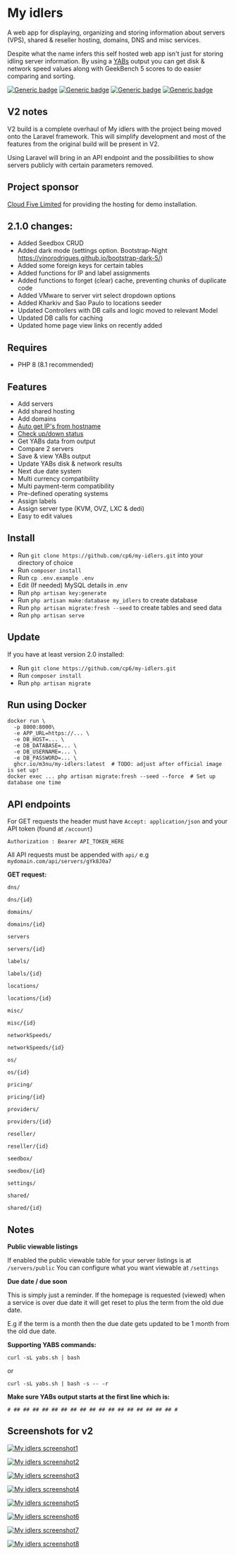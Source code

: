 # My idlers

A web app for displaying, organizing and storing information about servers (VPS), shared & reseller hosting, domains,
DNS and misc services.

Despite what the name infers this self hosted web app isn't just for storing idling server information. By using
a [YABs](https://github.com/masonr/yet-another-bench-script) output you can get disk & network speed values along with
GeekBench 5 scores to do easier comparing and sorting.

[![Generic badge](https://img.shields.io/badge/version-2.0-blue.svg)](https://shields.io/) [![Generic badge](https://img.shields.io/badge/Laravel-9.0-red.svg)](https://shields.io/) [![Generic badge](https://img.shields.io/badge/PHP-8.1-purple.svg)](https://shields.io/) [![Generic badge](https://img.shields.io/badge/Bootstrap-5.1-pink.svg)](https://shields.io/)

## V2 notes

V2 build is a complete overhaul of My idlers with the project being moved onto the Laravel framework. This will simplify
development and most of the features from the original build will be present in V2.

Using Laravel will bring in an API endpoint and the possibilities to show servers publicly with certain parameters
removed.

## Project sponsor

[Cloud Five Limited](https://cloud-v.net/) for providing the hosting for demo installation.

## 2.1.0 changes:

* Added Seedbox CRUD
* Added dark mode (settings option. Bootstrap-Night https://vinorodrigues.github.io/bootstrap-dark-5/)
* Added some foreign keys for certain tables
* Added functions for IP and label assignments
* Added functions to forget (clear) cache, preventing chunks of duplicate code
* Added VMware to server virt select dropdown options
* Added Kharkiv and Sao Paulo to locations seeder
* Updated Controllers with DB calls and logic moved to relevant Model
* Updated DB calls for caching
* Updated home page view links on recently added

## Requires

* PHP 8 (8.1 recommended)

## Features

* Add servers
* Add shared hosting
* Add domains
* [Auto get IP's from hostname](https://cdn.write.corbpie.com/wp-content/uploads/2021/01/my-idlers-self-hosted-server-domain-information-ips-from-hostname.gif)
* [Check up/down status](https://cdn.write.corbpie.com/wp-content/uploads/2021/01/my-idlers-self-hosted-server-domain-information-ping-up-feature.gif)
* Get YABs data from output
* Compare 2 servers
* Save & view YABs output
* Update YABs disk & network results
* Next due date system
* Multi currency compatibility
* Multi payment-term compatibility
* Pre-defined operating systems
* Assign labels
* Assign server type (KVM, OVZ, LXC & dedi)
* Easy to edit values

## Install

* Run `git clone https://github.com/cp6/my-idlers.git` into your directory of choice
* Run `composer install`
* Run `cp .env.example .env`
* Edit (If needed) MySQL details in .env
* Run `php artisan key:generate`
* Run `php artisan make:database my_idlers` to create database
* Run `php artisan migrate:fresh --seed` to create tables and seed data
* Run `php artisan serve`

## Update

If you have at least version 2.0 installed:

* Run `git clone https://github.com/cp6/my-idlers.git`
* Run `composer install`
* Run `php artisan migrate`

## Run using Docker

```
docker run \
  -p 8000:8000\
  -e APP_URL=https://... \
  -e DB_HOST=... \
  -e DB_DATABASE=... \
  -e DB_USERNAME=... \
  -e DB_PASSWORD=... \
  ghcr.io/m3nu/my-idlers:latest  # TODO: adjust after official image is set up!
docker exec ... php artisan migrate:fresh --seed --force  # Set up database one time
```

## API endpoints

For GET requests the header must have `Accept: application/json` and your API token (found at `/account`)

`Authorization : Bearer API_TOKEN_HERE`

All API requests must be appended with `api/` e.g `mydomain.com/api/servers/gYk8J0a7`

**GET request:**

`dns/`

`dns/{id}`

`domains/`

`domains/{id}`

`servers`

`servers/{id}`

`labels/`

`labels/{id}`

`locations/`

`locations/{id}`

`misc/`

`misc/{id}`

`networkSpeeds/`

`networkSpeeds/{id}`

`os/`

`os/{id}`

`pricing/`

`pricing/{id}`

`providers/`

`providers/{id}`

`reseller/`

`reseller/{id}`

`seedbox/`

`seedbox/{id}`

`settings/`

`shared/`

`shared/{id}`

## Notes

**Public viewable listings**

If enabled the public viewable table for your server listings is at `/servers/public`
You can configure what you want viewable at ```/settings```

**Due date / due soon**

This is simply just a reminder. If the homepage is requested (viewed) when a service is over due date it will get reset
to plus the term from the old due date.

E.g if the term is a month then the due date gets updated to be 1 month from the old due date.

**Supporting YABS commands:**

```curl -sL yabs.sh | bash```

or

```curl -sL yabs.sh | bash -s -- -r```

**Make sure YABs output starts at the first line which is:**

```# ## ## ## ## ## ## ## ## ## ## ## ## ## ## ## ## ## #```

## Screenshots for v2

[![My idlers screenshot1](https://cdn.write.corbpie.com/wp-content/uploads/2022/03/My-idlers-v2-home-2.jpg)](https://cdn.write.corbpie.com/wp-content/uploads/2022/03/My-idlers-v2-home-2.jpg)

[![My idlers screenshot2](https://cdn.write.corbpie.com/wp-content/uploads/2022/03/My-idlers-v2-server-view.jpg)](https://cdn.write.corbpie.com/wp-content/uploads/2022/03/My-idlers-v2-server-view.jpg)

[![My idlers screenshot3](https://cdn.write.corbpie.com/wp-content/uploads/2022/03/My-idlers-v2-servers-home.jpg)](https://cdn.write.corbpie.com/wp-content/uploads/2022/03/My-idlers-v2-servers-home.jpg)

[![My idlers screenshot4](https://cdn.write.corbpie.com/wp-content/uploads/2022/03/My-idlers-v2-YABs.jpg)](https://cdn.write.corbpie.com/wp-content/uploads/2022/03/My-idlers-v2-YABs.jpg)

[![My idlers screenshot5](https://cdn.write.corbpie.com/wp-content/uploads/2022/03/My-idlers-v2-add-server_2.png)](https://cdn.write.corbpie.com/wp-content/uploads/2022/03/My-idlers-v2-add-server_2.png)

[![My idlers screenshot6](https://cdn.write.corbpie.com/wp-content/uploads/2022/03/My-idlers-v2-servers-compare.jpg)](https://cdn.write.corbpie.com/wp-content/uploads/2022/03/My-idlers-v2-servers-compare.jpg)

[![My idlers screenshot7](https://cdn.write.corbpie.com/wp-content/uploads/2022/03/My-idlers-v2-Ips.jpg)](https://cdn.write.corbpie.com/wp-content/uploads/2022/03/My-idlers-v2-Ips.jpg)

[![My idlers screenshot8](https://cdn.write.corbpie.com/wp-content/uploads/2022/03/My-idlers-v2-labels.jpg)](https://cdn.write.corbpie.com/wp-content/uploads/2022/03/My-idlers-v2-labels.jpg)
